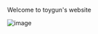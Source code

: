 Welcome to toygun's website


                                                                                         
![image](https://github.com/Toygunfor/Toygun/assets/145143096/3265893b-029b-4955-8204-effac5b8e136)

